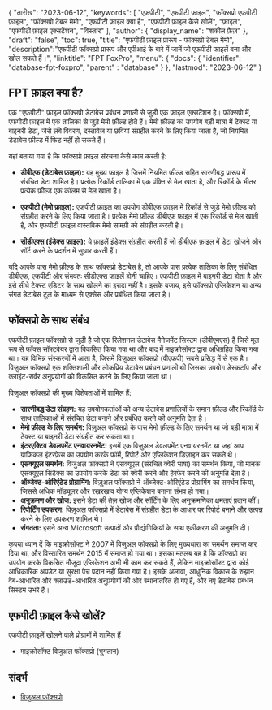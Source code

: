 {
"तारीख": "2023-06-12",
  "keywords": [
"एफपीटी",
"एफपीटी फ़ाइल",
"फॉक्सप्रो एफपीटी फ़ाइल",
"फॉक्सप्रो टेबल मेमो",
"एफपीटी फ़ाइल क्या है",
"एफपीटी फ़ाइल कैसे खोलें",
"फ़ाइल",
"एफपीटी फ़ाइल एक्सटेंशन",
"विस्तार"
],
  "author": {
"display_name": "शकील फ़ैज़"
},
"draft": "false",
"toc": true,
"title": "एफपीटी फ़ाइल प्रारूप - फॉक्सप्रो टेबल मेमो",
  "description":"एफपीटी फॉक्सप्रो प्रारूप और एपीआई के बारे में जानें जो एफपीटी फाइलें बना और खोल सकते हैं।",
"linktitle": "FPT FoxPro",
  "menu": {
    "docs": {
      "identifier": "database-fpt-foxpro",
"parent" : "database"
}
},
"lastmod": "2023-06-12"
}

## FPT फ़ाइल क्या है?

एक "एफपीटी" फ़ाइल फॉक्सप्रो डेटाबेस प्रबंधन प्रणाली से जुड़ी एक फ़ाइल एक्सटेंशन है। फॉक्सप्रो में, एफपीटी फ़ाइल में एक तालिका से जुड़े मेमो फ़ील्ड होते हैं। मेमो फ़ील्ड का उपयोग बड़ी मात्रा में टेक्स्ट या बाइनरी डेटा, जैसे लंबे विवरण, दस्तावेज़ या छवियां संग्रहीत करने के लिए किया जाता है, जो नियमित डेटाबेस फ़ील्ड में फिट नहीं हो सकते हैं।

यहां बताया गया है कि फॉक्सप्रो फ़ाइल संरचना कैसे काम करती है:

- **डीबीएफ (डेटाबेस फ़ाइल):** यह मुख्य फ़ाइल है जिसमें नियमित फ़ील्ड सहित सारणीबद्ध प्रारूप में संरचित डेटा शामिल है। प्रत्येक रिकॉर्ड तालिका में एक पंक्ति से मेल खाता है, और रिकॉर्ड के भीतर प्रत्येक फ़ील्ड एक कॉलम से मेल खाता है।

- **एफपीटी (मेमो फ़ाइल):** एफपीटी फ़ाइल का उपयोग डीबीएफ फ़ाइल में रिकॉर्ड से जुड़े मेमो फ़ील्ड को संग्रहीत करने के लिए किया जाता है। प्रत्येक मेमो फ़ील्ड डीबीएफ फ़ाइल में एक रिकॉर्ड से मेल खाती है, और एफपीटी फ़ाइल वास्तविक मेमो सामग्री को संग्रहीत करती है।

- **सीडीएक्स (इंडेक्स फ़ाइल):** ये फ़ाइलें इंडेक्स संग्रहीत करती हैं जो डीबीएफ फ़ाइल में डेटा खोजने और सॉर्ट करने के प्रदर्शन में सुधार करती हैं।

यदि आपके पास मेमो फ़ील्ड के साथ फॉक्सप्रो डेटाबेस है, तो आपके पास प्रत्येक तालिका के लिए संबंधित डीबीएफ, एफपीटी और संभवतः सीडीएक्स फाइलें होनी चाहिए। एफपीटी फ़ाइल में बाइनरी डेटा होता है और इसे सीधे टेक्स्ट एडिटर के साथ खोलने का इरादा नहीं है। इसके बजाय, इसे फॉक्सप्रो एप्लिकेशन या अन्य संगत डेटाबेस टूल के माध्यम से एक्सेस और प्रबंधित किया जाता है।

## फॉक्सप्रो के साथ संबंध

एफपीटी फ़ाइल फॉक्सप्रो से जुड़ी है जो एक रिलेशनल डेटाबेस मैनेजमेंट सिस्टम (डीबीएमएस) है जिसे मूल रूप से फॉक्स सॉफ्टवेयर द्वारा विकसित किया गया था और बाद में माइक्रोसॉफ्ट द्वारा अधिग्रहित किया गया था। यह विभिन्न संस्करणों में आता है, जिसमें विज़ुअल फॉक्सप्रो (वीएफपी) सबसे प्रसिद्ध में से एक है। विज़ुअल फॉक्सप्रो एक शक्तिशाली और लोकप्रिय डेटाबेस प्रबंधन प्रणाली थी जिसका उपयोग डेस्कटॉप और क्लाइंट-सर्वर अनुप्रयोगों को विकसित करने के लिए किया जाता था।

विज़ुअल फॉक्सप्रो की मुख्य विशेषताओं में शामिल हैं:

- **सारणीबद्ध डेटा संग्रहण:** यह उपयोगकर्ताओं को अन्य डेटाबेस प्रणालियों के समान फ़ील्ड और रिकॉर्ड के साथ तालिकाओं में संरचित डेटा बनाने और प्रबंधित करने की अनुमति देता है।
- **मेमो फ़ील्ड के लिए समर्थन:** विज़ुअल फॉक्सप्रो के पास मेमो फ़ील्ड के लिए समर्थन था जो बड़ी मात्रा में टेक्स्ट या बाइनरी डेटा संग्रहीत कर सकता था।
- **इंटरएक्टिव डेवलपमेंट एनवायरनमेंट:** इसमें एक विज़ुअल डेवलपमेंट एनवायरनमेंट था जहां आप ग्राफिकल इंटरफ़ेस का उपयोग करके फॉर्म, रिपोर्ट और एप्लिकेशन डिज़ाइन कर सकते थे।
- **एसक्यूएल समर्थन:** विजुअल फॉक्सप्रो ने एसक्यूएल (संरचित क्वेरी भाषा) का समर्थन किया, जो मानक एसक्यूएल सिंटैक्स का उपयोग करके डेटा को क्वेरी करने और हेरफेर करने की अनुमति देता है।
- **ऑब्जेक्ट-ओरिएंटेड प्रोग्रामिंग:** विज़ुअल फॉक्सप्रो ने ऑब्जेक्ट-ओरिएंटेड प्रोग्रामिंग का समर्थन किया, जिससे अधिक मॉड्यूलर और रखरखाव योग्य एप्लिकेशन बनाना संभव हो गया।
- **अनुक्रमण और खोज:** इसने डेटा की तेज़ खोज और सॉर्टिंग के लिए अनुक्रमणिका क्षमताएं प्रदान कीं।
- **रिपोर्टिंग उपकरण:** विज़ुअल फॉक्सप्रो में डेटाबेस में संग्रहीत डेटा के आधार पर रिपोर्ट बनाने और उत्पन्न करने के लिए उपकरण शामिल थे।
- **संगतता:** इसने अन्य Microsoft उत्पादों और प्रौद्योगिकियों के साथ एकीकरण की अनुमति दी।

कृपया ध्यान दें कि माइक्रोसॉफ्ट ने 2007 में विजुअल फॉक्सप्रो के लिए मुख्यधारा का समर्थन समाप्त कर दिया था, और विस्तारित समर्थन 2015 में समाप्त हो गया था। इसका मतलब यह है कि फॉक्सप्रो का उपयोग करके विकसित मौजूदा एप्लिकेशन अभी भी काम कर सकते हैं, लेकिन माइक्रोसॉफ्ट द्वारा कोई आधिकारिक अपडेट या सुरक्षा पैच प्रदान नहीं किया गया है। इसके अलावा, आधुनिक विकास के रुझान वेब-आधारित और क्लाउड-आधारित अनुप्रयोगों की ओर स्थानांतरित हो गए हैं, और नए डेटाबेस प्रबंधन सिस्टम उभरे हैं।

## एफपीटी फ़ाइल कैसे खोलें?

एफपीटी फ़ाइलें खोलने वाले प्रोग्रामों में शामिल हैं

- माइक्रोसॉफ्ट विजुअल फॉक्सप्रो (भुगतान)

## संदर्भ
* [विजुअल फॉक्सप्रो](https://en.wikipedia.org/wiki/Visual_FoxPro)


